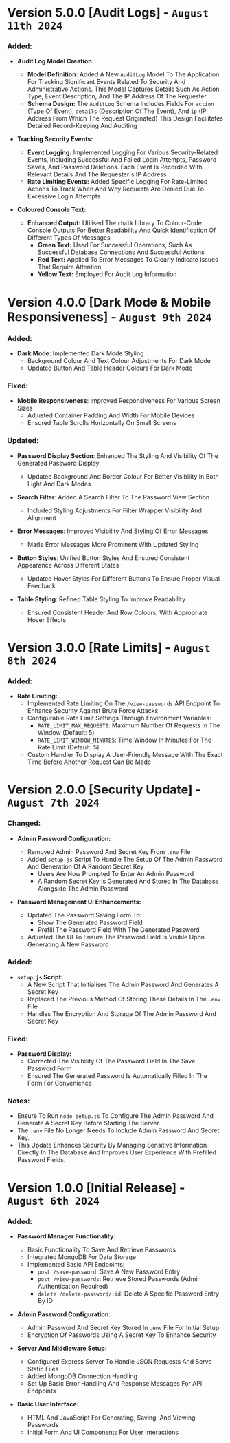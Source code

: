 # Version 5.0.0 [Audit Logs] - `August 11th 2024`

### Added:

- **Audit Log Model Creation:**
  - **Model Definition:** Added A New `AuditLog` Model To The Application For Tracking Significant Events Related To Security And Administrative Actions. This Model Captures Details Such As Action Type, Event Description, And The IP Address Of The Requester
  - **Schema Design:** The `AuditLog` Schema Includes Fields For `action` (Type Of Event), `details` (Description Of The Event), And `ip` (IP Address From Which The Request Originated) This Design Facilitates Detailed Record-Keeping And Auditing

- **Tracking Security Events:**
  - **Event Logging:** Implemented Logging For Various Security-Related Events, Including Successful And Failed Login Attempts, Password Saves, And Password Deletions. Each Event Is Recorded With Relevant Details And The Requester's IP Address
  - **Rate Limiting Events:** Added Specific Logging For Rate-Limited Actions To Track When And Why Requests Are Denied Due To Excessive Login Attempts

- **Coloured Console Text:**
  - **Enhanced Output:** Utilised The `chalk` Library To Colour-Code Console Outputs For Better Readability And Quick Identification Of Different Types Of Messages
    - **Green Text:** Used For Successful Operations, Such As Successful Database Connections And Successful Actions
    - **Red Text:** Applied To Error Messages To Clearly Indicate Issues That Require Attention
    - **Yellow Text:** Employed For Audit Log Information

# Version 4.0.0 [Dark Mode & Mobile Responsiveness] - `August 9th 2024`

### Added:
- **Dark Mode**: Implemented Dark Mode Styling
  - Background Colour And Text Colour Adjustments For Dark Mode
  - Updated Button And Table Header Colours For Dark Mode

### Fixed:
- **Mobile Responsiveness**: Improved Responsiveness For Various Screen Sizes
  - Adjusted Container Padding And Width For Mobile Devices
  - Ensured Table Scrolls Horizontally On Small Screens
 
### Updated:
- **Password Display Section**: Enhanced The Styling And Visibility Of The Generated Password Display
  - Updated Background And Border Colour For Better Visibility In Both Light And Dark Modes

- **Search Filter**: Added A Search Filter To The Password View Section
  - Included Styling Adjustments For Filter Wrapper Visibility And Alignment

- **Error Messages**: Improved Visibility And Styling Of Error Messages
  - Made Error Messages More Prominent With Updated Styling

- **Button Styles**: Unified Button Styles And Ensured Consistent Appearance Across Different States
  - Updated Hover Styles For Different Buttons To Ensure Proper Visual Feedback

- **Table Styling**: Refined Table Styling To Improve Readability
  - Ensured Consistent Header And Row Colours, With Appropriate Hover Effects

# Version 3.0.0 [Rate Limits] - `August 8th 2024`

### Added:
- **Rate Limiting:**
  - Implemented Rate Limiting On The `/view-passwords` API Endpoint To Enhance Security Against Brute Force Attacks
  - Configurable Rate Limit Settings Through Environment Variables:
    - `RATE_LIMIT_MAX_REQUESTS`: Maximum Number Of Requests In The Window (Default: 5)
    - `RATE_LIMIT_WINDOW_MINUTES`: Time Window In Minutes For The Rate Limit (Default: 5)
  - Custom Handler To Display A User-Friendly Message With The Exact Time Before Another Request Can Be Made

# Version 2.0.0 [Security Update] - `August 7th 2024`

### Changed:
- **Admin Password Configuration:**
  - Removed Admin Password And Secret Key From `.env` File
  - Added `setup.js` Script To Handle The Setup Of The Admin Password And Generation Of A Random Secret Key
    - Users Are Now Prompted To Enter An Admin Password
    - A Random Secret Key Is Generated And Stored In The Database Alongside The Admin Password

- **Password Management UI Enhancements:**
  - Updated The Password Saving Form To:
   	 - Show The Generated Password Field
   	 - Prefill The Password Field With The Generated Password
  - Adjusted The UI To Ensure The Password Field Is Visible Upon Generating A New Password

### Added:
- **`setup.js` Script:**
  - A New Script That Initialises The Admin Password And Generates A Secret Key
  - Replaced The Previous Method Of Storing These Details In The `.env` File
  - Handles The Encryption And Storage Of The Admin Password And Secret Key

### Fixed:
- **Password Display:**
  - Corrected The Visibility Of The Password Field In The Save Password Form
  - Ensured The Generated Password Is Automatically Filled In The Form For Convenience

### Notes:
- Ensure To Run `node setup.js` To Configure The Admin Password And Generate A Secret Key Before Starting The Server.
- The `.env` File No Longer Needs To Include Admin Password And Secret Key.
- This Update Enhances Security By Managing Sensitive Information Directly In The Database And Improves User Experience With Prefilled Password Fields.

# Version 1.0.0 [Initial Release] - `August 6th 2024`

### Added:
- **Password Manager Functionality:**
  - Basic Functionality To Save And Retrieve Passwords
  - Integrated MongoDB For Data Storage
  - Implemented Basic API Endpoints:
    - `post /save-password`: Save A New Password Entry
    - `post /view-passwords`: Retrieve Stored Passwords (Admin Authentication Required)
    - `delete /delete-password/:id`: Delete A Specific Password Entry By ID

- **Admin Password Configuration:**
  - Admin Password And Secret Key Stored In `.env` File For Initial Setup
  - Encryption Of Passwords Using A Secret Key To Enhance Security

- **Server And Middleware Setup:**
  - Configured Express Server To Handle JSON Requests And Serve Static Files
  - Added MongoDB Connection Handling
  - Set Up Basic Error Handling And Response Messages For API Endpoints

- **Basic User Interface:**
  - HTML And JavaScript For Generating, Saving, And Viewing Passwords
  - Initial Form And UI Components For User Interactions